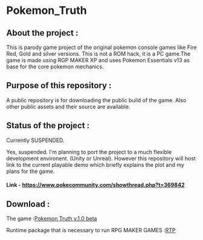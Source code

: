 # Pokemon_Truth

## About the project :
This is parody game project of the original pokemon console games like Fire Red, Gold and silver versions. This is not a ROM hack, it is a PC game.The game is made using RGP MAKER XP and uses Pokemon Essentials v13 as base for the core pokemon mechanics.

## Purpose of this repository :
A public repository is for downloading the public build of the game. Also other public assets and their source are available.

## Status of the project :
 Currently SUSPENDED.
 
 Yes, suspended. I'm planning to port the project to a much flexible development environent. (Unity or Unreal). However this repository will host link to the current playable demo which briefly explains the plot and my plans for the game.
#### Link - https://www.pokecommunity.com/showthread.php?t=369842
 
 ## Download :
  The game :[Pokemon Truth v.1.0 beta](https://drive.google.com/open?id=0B6McIt-PAXsbZmtaOWV6UWpDSGM)
  
  Runtime package that is necessary to run RPG MAKER GAMES :[RTP](http://www.rpgmakerweb.com/download/additional/run-time-packages/thankyou-rtp-xp?)
 

